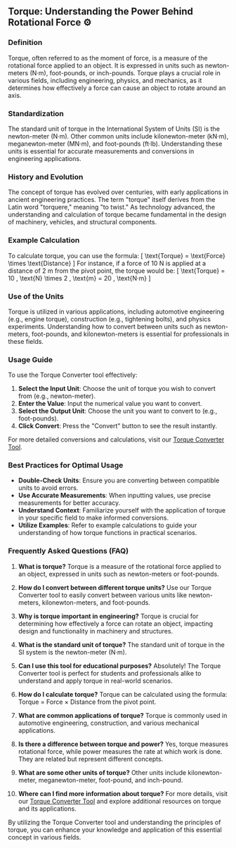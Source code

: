## Torque: Understanding the Power Behind Rotational Force ⚙️

### Definition
Torque, often referred to as the moment of force, is a measure of the rotational force applied to an object. It is expressed in units such as newton-meters (N·m), foot-pounds, or inch-pounds. Torque plays a crucial role in various fields, including engineering, physics, and mechanics, as it determines how effectively a force can cause an object to rotate around an axis.

### Standardization
The standard unit of torque in the International System of Units (SI) is the newton-meter (N·m). Other common units include kilonewton-meter (kN·m), meganewton-meter (MN·m), and foot-pounds (ft·lb). Understanding these units is essential for accurate measurements and conversions in engineering applications.

### History and Evolution
The concept of torque has evolved over centuries, with early applications in ancient engineering practices. The term "torque" itself derives from the Latin word "torquere," meaning "to twist." As technology advanced, the understanding and calculation of torque became fundamental in the design of machinery, vehicles, and structural components.

### Example Calculation
To calculate torque, you can use the formula:
\[ \text{Torque} = \text{Force} \times \text{Distance} \]
For instance, if a force of 10 N is applied at a distance of 2 m from the pivot point, the torque would be:
\[ \text{Torque} = 10 \, \text{N} \times 2 \, \text{m} = 20 \, \text{N·m} \]

### Use of the Units
Torque is utilized in various applications, including automotive engineering (e.g., engine torque), construction (e.g., tightening bolts), and physics experiments. Understanding how to convert between units such as newton-meters, foot-pounds, and kilonewton-meters is essential for professionals in these fields.

### Usage Guide
To use the Torque Converter tool effectively:
1. **Select the Input Unit**: Choose the unit of torque you wish to convert from (e.g., newton-meter).
2. **Enter the Value**: Input the numerical value you want to convert.
3. **Select the Output Unit**: Choose the unit you want to convert to (e.g., foot-pounds).
4. **Click Convert**: Press the "Convert" button to see the result instantly.

For more detailed conversions and calculations, visit our [Torque Converter Tool](https://www.inayam.co/unit-converter/torque).

### Best Practices for Optimal Usage
- **Double-Check Units**: Ensure you are converting between compatible units to avoid errors.
- **Use Accurate Measurements**: When inputting values, use precise measurements for better accuracy.
- **Understand Context**: Familiarize yourself with the application of torque in your specific field to make informed conversions.
- **Utilize Examples**: Refer to example calculations to guide your understanding of how torque functions in practical scenarios.

### Frequently Asked Questions (FAQ)

1. **What is torque?**
   Torque is a measure of the rotational force applied to an object, expressed in units such as newton-meters or foot-pounds.

2. **How do I convert between different torque units?**
   Use our Torque Converter tool to easily convert between various units like newton-meters, kilonewton-meters, and foot-pounds.

3. **Why is torque important in engineering?**
   Torque is crucial for determining how effectively a force can rotate an object, impacting design and functionality in machinery and structures.

4. **What is the standard unit of torque?**
   The standard unit of torque in the SI system is the newton-meter (N·m).

5. **Can I use this tool for educational purposes?**
   Absolutely! The Torque Converter tool is perfect for students and professionals alike to understand and apply torque in real-world scenarios.

6. **How do I calculate torque?**
   Torque can be calculated using the formula: Torque = Force × Distance from the pivot point.

7. **What are common applications of torque?**
   Torque is commonly used in automotive engineering, construction, and various mechanical applications.

8. **Is there a difference between torque and power?**
   Yes, torque measures rotational force, while power measures the rate at which work is done. They are related but represent different concepts.

9. **What are some other units of torque?**
   Other units include kilonewton-meter, meganewton-meter, foot-pound, and inch-pound.

10. **Where can I find more information about torque?**
    For more details, visit our [Torque Converter Tool](https://www.inayam.co/unit-converter/torque) and explore additional resources on torque and its applications.

By utilizing the Torque Converter tool and understanding the principles of torque, you can enhance your knowledge and application of this essential concept in various fields.